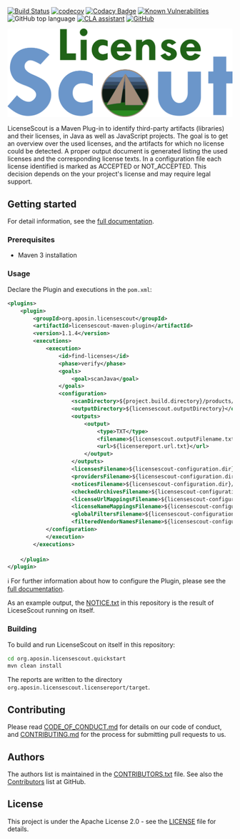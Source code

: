 [![Build Status](https://travis-ci.org/aposin/LicenseScout.svg?branch=master)](https://travis-ci.org/aposin/LicenseScout)
[![codecov](https://codecov.io/gh/aposin/LicenseScout/branch/master/graph/badge.svg)](https://codecov.io/gh/aposin/LicenseScout)
[![Codacy Badge](https://api.codacy.com/project/badge/Grade/68b073442bd540f4a0a0ca1b33e5181b)](https://www.codacy.com/app/aposin-bot/LicenseScout?utm_source=github.com&utm_medium=referral&utm_content=aposin/LicenseScout&utm_campaign=Badge_Grade)
[![Known Vulnerabilities](https://snyk.io/test/github/aposin/LicenseScout/badge.svg?targetFile=org.aposin.licensescout.core%2Fpom.xml)](https://snyk.io/test/github/aposin/LicenseScout?targetFile=org.aposin.licensescout.core%2Fpom.xml)
![GitHub top language](https://img.shields.io/github/languages/top/aposin/LicenseScout.svg)
[![CLA assistant](https://cla-assistant.io/readme/badge/aposin/LicenseScout)](https://cla-assistant.io/aposin/LicenseScout)
[![GitHub](https://img.shields.io/github/license/aposin/LicenseScout.svg)](https://github.com/aposin/LicenseScout/blob/master/LICENSE)

![LicenseScout](org.aposin.licensescout.documentation/images/png/LS_logo_with_text_green.png)

LicenseScout is a Maven Plug-in to identify third-party artifacts (libraries) and their licenses, in Java as well as JavaScript projects.
The goal is to get an overview over the used licenses, and the artifacts for which no license could be detected. A proper output document is generated listing the used licenses and the corresponding license texts. In a configuration file each license identified is marked as ACCEPTED or NOT_ACCEPTED. This decision depends on the your project's license and may require legal support.


## Getting started

For detail information, see the [full documentation](org.aposin.licensescout.core/doc/documentation.adoc).

### Prerequisites

* Maven 3 installation

### Usage

Declare the Plugin and executions in the `pom.xml`:

```xml
<plugins>
    <plugin>
        <groupId>org.aposin.licensescout</groupId>
        <artifactId>licensescout-maven-plugin</artifactId>
        <version>1.1.4</version>
        <executions>
            <execution>
                <id>find-licenses</id>
                <phase>verify</phase>
                <goals>
                    <goal>scanJava</goal>
                </goals>
                <configuration>
                    <scanDirectory>${project.build.directory}/products/my.product/win32/win32/x86/plugins/</scanDirectory>
                    <outputDirectory>${licensescout.outputDirectory}</outputDirectory>
                    <outputs>
                        <output>
                            <type>TXT</type>
                            <filename>${licensescout.outputFilename.txt}</filename>
                            <url>${licensereport.url.txt}</url>
                        </output>
                    </outputs>
                    <licensesFilename>${licensescout-configuration.dir}/licenses.xml</licensesFilename>
                    <providersFilename>${licensescout-configuration.dir}/providers.xml</providersFilename>
                    <noticesFilename>${licensescout-configuration.dir}/notices.xml</noticesFilename>
                    <checkedArchivesFilename>${licensescout-configuration.dir}/checkedarchives.csv</checkedArchivesFilename>
                    <licenseUrlMappingsFilename>${licensescout-configuration.dir}/urlmappings.csv</licenseUrlMappingsFilename>
                    <licenseNameMappingsFilename>${licensescout-configuration.dir}/namemappings.csv</licenseNameMappingsFilename>
                    <globalFiltersFilename>${licensescout-configuration.dir}/globalfilters.csv</globalFiltersFilename>
                    <filteredVendorNamesFilename>${licensescout-configuration.dir}/filteredvendornames.csv</filteredVendorNamesFilename>
            </configuration>
            </execution>
        </executions>

    </plugin>
</plugin>
```

:information_source: For further information about how to configure the Plugin, please see the [full documentation](org.aposin.licensescout.core/doc/documentation.adoc).

As an example output, the [NOTICE.txt](NOTICE.txt) in this repository is the result of LiceseScout running on itself.

### Building

To build and run LicenseScout on itself in this repository:

```bash
cd org.aposin.licensescout.quickstart
mvn clean install
```

The reports are written to the directory `org.aposin.licensescout.licensereport/target`.

## Contributing

Please read [CODE_OF_CONDUCT.md](CODE_OF_CONDUCT.md) for details on our code of conduct, and [CONTRIBUTING.md](CONTRIBUTING.md) for the process for submitting pull requests to us.

## Authors

The authors list is maintained in the [CONTRIBUTORS.txt](CONTRIBUTORS.txt) file.
See also the [Contributors](https://github.com/aposin/LicenseScout/graphs/contributors) list at GitHub.

## License

This project is under the Apache License 2.0 - see the [LICENSE](LICENSE) file for details.  
